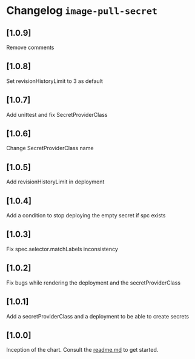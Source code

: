 # Changelog `image-pull-secret`

## [1.0.9]
Remove comments

## [1.0.8]
Set revisionHistoryLimit to 3 as default

## [1.0.7]
Add unittest and fix SecretProviderClass

## [1.0.6]
Change SecretProviderClass name

## [1.0.5]
Add revisionHistoryLimit in deployment

## [1.0.4]
Add a condition to stop deploying the empty secret if spc exists

## [1.0.3]
Fix spec.selector.matchLabels inconsistency

## [1.0.2]
Fix bugs while rendering the deployment and the secretProviderClass

## [1.0.1]
Add a secretProviderClass and a deployment to be able to create secrets

## [1.0.0]
Inception of the chart. Consult the [readme.md](./readme.md) to get started.